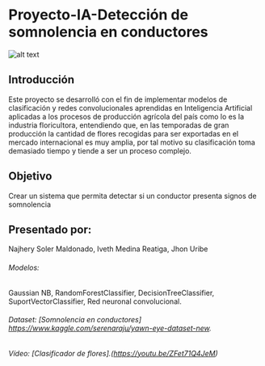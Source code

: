 # Proyecto-IA-Detección de somnolencia en conductores
![alt text](https://github.com/lauradanielamedinapa/Proyecto-IA-Clasificador-de-flores/blob/main/somnolencia.png)
## Introducción
Este proyecto se desarrolló con el fin de implementar modelos de clasificación y redes convolucionales aprendidas en Inteligencia Artificial aplicadas a los procesos de producción agrícola del país como lo es la industria floricultora, entendiendo que, en las temporadas de gran producción la cantidad de flores recogidas para ser exportadas en el mercado internacional es muy amplia, por tal motivo su clasificación toma demasiado tiempo y tiende a ser un proceso complejo.
## Objetivo
Crear un sistema que permita detectar si un conductor presenta signos de somnolencia
## Presentado por:
 Najhery Soler Maldonado, Iveth Medina Reatiga, Jhon Uribe


###### Modelos:
Gaussian NB, RandomForestClassifier, DecisionTreeClassifier, SuportVectorClassifier, Red neuronal convolucional.
###### Dataset: [Somnolencia en conductores] https://www.kaggle.com/serenaraju/yawn-eye-dataset-new.
###### Vídeo: [Clasificador de flores].(https://youtu.be/ZFet71Q4JeM)

